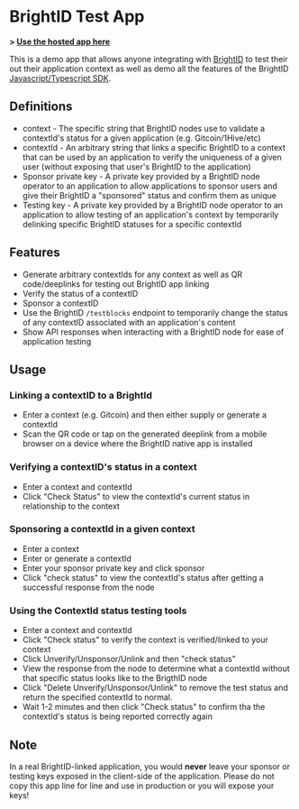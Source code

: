 # BrightID Test App
**> [Use the hosted app here](https://acolytec3.github.io/brightid_test_app/)**

This is a demo app that allows anyone integrating with [BrightID](https://brightid.org) to test their out their application context as well as demo all the features of the BrightID [Javascript/Typescript SDK](https://www.npmjs.com/package/brightid_sdk).

## Definitions

- context - The specific string that BrightID nodes use to validate a contextId's status for a given application (e.g. Gitcoin/1Hive/etc)
- contextId - An arbitrary string that links a specific BrightID to a context that can be used by an application to verify the uniqueness of a given user (without exposing that user's BrightID to the application)
- Sponsor private key - A private key provided by a BrightID node operator to an application to allow applications to sponsor users and give their BrightID a "sponsored" status and confirm them as unique
- Testing key - A private key provided by a BrightID node operator to an application to allow testing of an application's context by temporarily delinking specific BrightID statuses for a specific contextId

## Features

- Generate arbitrary contextIds for any context as well as QR code/deeplinks for testing out BrightID app linking
- Verify the status of a contextID
- Sponsor a contextID 
- Use the BrightID `/testblocks` endpoint to temporarily change the status of any contextID associated with an application's content
- Show API responses when interacting with a BrightID node for ease of application testing

## Usage

### Linking a contextID to a BrightId

- Enter a context (e.g. Gitcoin) and then either supply or generate a contextId
- Scan the QR code or tap on the generated deeplink from a mobile browser on a device where the BrightID native app is installed

### Verifying a contextID's status in a context

- Enter a context and contextId
- Click "Check Status" to view the contextId's current status in relationship to the context

### Sponsoring a contextId in a given context

- Enter a context
- Enter or generate a contextId
- Enter your sponsor private key and click sponsor
- Click "check status" to view the contextId's status after getting a successful response from the node

### Using the ContextId status testing tools

- Enter a context and contextId
- Click "Check status" to verify the context is verified/linked to your context
- Click Unverify/Unsponsor/Unlink and then "check status" 
- View the response from the node to determine what a contextId without that specific status looks like to the BrigthID node
- Click "Delete Unverify/Unsponsor/Unlink" to remove the test status and return the specified contextId to normal.  
- Wait 1-2 minutes and then click "Check status" to confirm tha the contextId's status is being reported correctly again
## Note

In a real BrightID-linked application, you would **never** leave your sponsor or testing keys exposed in the client-side of the application.  Please do not copy this app line for line and use in production or you will expose your keys!

